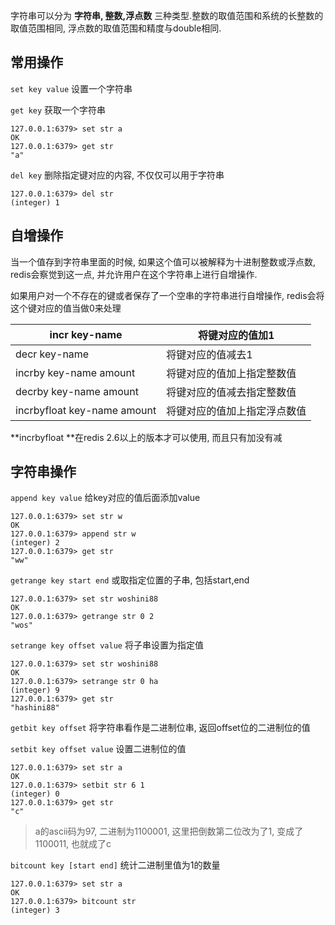 字符串可以分为 **字符串, 整数,浮点数** 三种类型.整数的取值范围和系统的长整数的取值范围相同, 浮点数的取值范围和精度与double相同.

## 常用操作

`set key value` 设置一个字符串

`get key` 获取一个字符串

```shell
127.0.0.1:6379> set str a
OK
127.0.0.1:6379> get str
"a"
```

`del key` 删除指定键对应的内容, 不仅仅可以用于字符串

```shell
127.0.0.1:6379> del str
(integer) 1
```

## 自增操作

当一个值存到字符串里面的时候, 如果这个值可以被解释为十进制整数或浮点数, redis会察觉到这一点, 并允许用户在这个字符串上进行自增操作.

如果用户对一个不存在的键或者保存了一个空串的字符串进行自增操作, redis会将这个键对应的值当做0来处理

| incr key-name               | 将键对应的值加1              |
| --------------------------- | ---------------------------- |
| decr key-name               | 将键对应的值减去1            |
| incrby key-name amount      | 将键对应的值加上指定整数值   |
| decrby key-name amount      | 将键对应的值减去指定整数值   |
| incrbyfloat key-name amount | 将键对应的值加上指定浮点数值 |

**incrbyfloat **在redis 2.6以上的版本才可以使用, 而且只有加没有减

## 字符串操作

`append key value` 给key对应的值后面添加value

```shell
127.0.0.1:6379> set str w
OK
127.0.0.1:6379> append str w
(integer) 2
127.0.0.1:6379> get str
"ww"
```

`getrange key start end` 或取指定位置的子串, 包括start,end

```shell
127.0.0.1:6379> set str woshini88
OK
127.0.0.1:6379> getrange str 0 2
"wos"
```

`setrange key offset value` 将子串设置为指定值

```shell
127.0.0.1:6379> set str woshini88
OK
127.0.0.1:6379> setrange str 0 ha
(integer) 9
127.0.0.1:6379> get str
"hashini88"
```

`getbit key offset` 将字符串看作是二进制位串, 返回offset位的二进制位的值

`setbit key offset value` 设置二进制位的值

```shell
127.0.0.1:6379> set str a
OK
127.0.0.1:6379> setbit str 6 1
(integer) 0
127.0.0.1:6379> get str
"c"
```

> a的ascii码为97, 二进制为1100001, 这里把倒数第二位改为了1, 变成了1100011, 也就成了c

`bitcount key [start end]` 统计二进制里值为1的数量

```shell
127.0.0.1:6379> set str a
OK
127.0.0.1:6379> bitcount str
(integer) 3
```



 